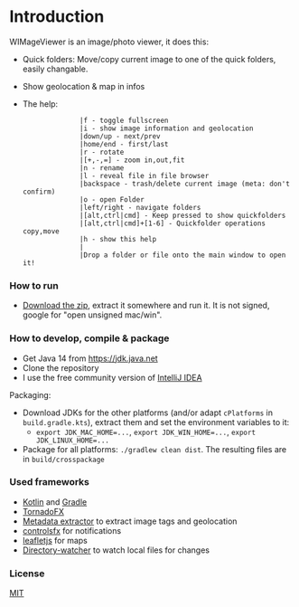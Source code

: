 
# Introduction

WIMageViewer is an image/photo viewer, it does this:

* Quick folders: Move/copy current image to one of the quick folders, easily changable.
* Show geolocation & map in infos
* The help:

                    |f - toggle fullscreen
                    |i - show image information and geolocation
                    |down/up - next/prev
                    |home/end - first/last
                    |r - rotate
                    |[+,-,=] - zoom in,out,fit
                    |n - rename
                    |l - reveal file in file browser
                    |backspace - trash/delete current image (meta: don't confirm)
                    |o - open Folder
                    |left/right - navigate folders
                    |[alt,ctrl|cmd] - Keep pressed to show quickfolders
                    |[alt,ctrl|cmd]+[1-6] - Quickfolder operations copy,move
                    |h - show this help
                    |
                    |Drop a folder or file onto the main window to open it!

### How to run ###

* [Download the zip](https://github.com/wolfgangasdf/wimageviewer/releases), extract it somewhere and run it. It is not signed, google for "open unsigned mac/win".

### How to develop, compile & package ###

* Get Java 14 from https://jdk.java.net
* Clone the repository
* I use the free community version of [IntelliJ IDEA](https://www.jetbrains.com/idea/download/)

Packaging:

* Download JDKs for the other platforms (and/or adapt `cPlatforms` in `build.gradle.kts`), extract them and set the environment variables to it:
  * `export JDK_MAC_HOME=...`, `export JDK_WIN_HOME=...`, `export JDK_LINUX_HOME=...`
* Package for all platforms: `./gradlew clean dist`. The resulting files are in `build/crosspackage`

### Used frameworks ###

* [Kotlin](https://kotlinlang.org/) and [Gradle](https://gradle.org/)
* [TornadoFX](https://github.com/edvin/tornadofx)
* [Metadata extractor](https://github.com/drewnoakes/metadata-extractor) to extract image tags and geolocation
* [controlsfx](https://github.com/controlsfx/controlsfx) for notifications
* [leafletjs](https://leafletjs.com/) for maps
* [Directory-watcher](https://github.com/gmethvin/directory-watcher) to watch local files for changes

### License ###
[MIT](http://opensource.org/licenses/MIT)
